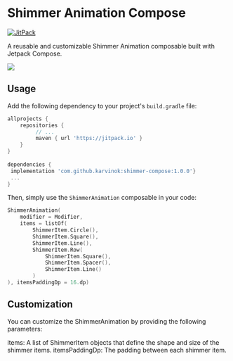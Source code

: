 
# Shimmer Animation Compose 
[![JitPack](https://jitpack.io/v/karvinok/shimmer-compose.svg)](https://jitpack.io/#karvinok/shimmer-compose)

A reusable and customizable Shimmer Animation composable built with Jetpack Compose.

![](https://github.com/karvinok/shimmer-compose/example.gif)

## Usage

Add the following dependency to your project's `build.gradle` file:
```groovy  
allprojects {  
    repositories { 
    	 // ... 
    	 maven { url 'https://jitpack.io' }	 
    }
}  
  
dependencies {
 implementation 'com.github.karvinok:shimmer-compose:1.0.0'}  
 ...
}
```  

Then, simply use the `ShimmerAnimation` composable in your code:

```kotlin  
ShimmerAnimation(  
	modifier = Modifier,
	items = listOf(
		ShimmerItem.Circle(),
		ShimmerItem.Square(),
		ShimmerItem.Line(),
		ShimmerItem.Row(
			ShimmerItem.Square(),
			ShimmerItem.Spacer(),
			ShimmerItem.Line()
		)
), itemsPaddingDp = 16.dp)  
```  

## Customization

You can customize the ShimmerAnimation by providing the following parameters:

items: A list of ShimmerItem objects that define the shape and size of the shimmer items.
itemsPaddingDp: The padding between each shimmer item.